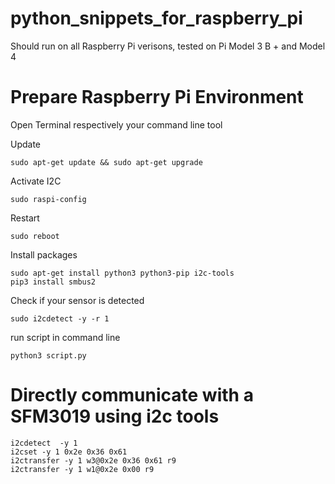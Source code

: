 # python_snippets_for_raspberry_pi
Should run on all Raspberry Pi verisons, tested on Pi Model 3 B + and Model 4

# Prepare Raspberry Pi Environment
Open Terminal respectively your command line tool

Update
```
sudo apt-get update && sudo apt-get upgrade
```
Activate I2C
```
sudo raspi-config
```
Restart
```
sudo reboot
```
Install packages
```
sudo apt-get install python3 python3-pip i2c-tools
pip3 install smbus2
```
Check if your sensor is detected
```
sudo i2cdetect -y -r 1 
```
run script in command line
```
python3 script.py
```

# Directly communicate with a SFM3019 using i2c tools
```
i2cdetect  -y 1
i2cset -y 1 0x2e 0x36 0x61
i2ctransfer -y 1 w3@0x2e 0x36 0x61 r9
i2ctransfer -y 1 w1@0x2e 0x00 r9
```
